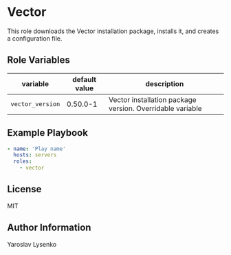 Vector
======

This role downloads the Vector installation package, installs it, and creates a configuration file.

Role Variables
--------------

| variable | default value | description |
| -------- | ------------- | ----------- |
| `vector_version` | 0.50.0-1 | Vector installation package version. Overridable variable |


Example Playbook
----------------

```yaml
- name: 'Play name'   
  hosts: servers   
  roles:   
    - vector
```

License
-------

MIT

Author Information
------------------

Yaroslav Lysenko
